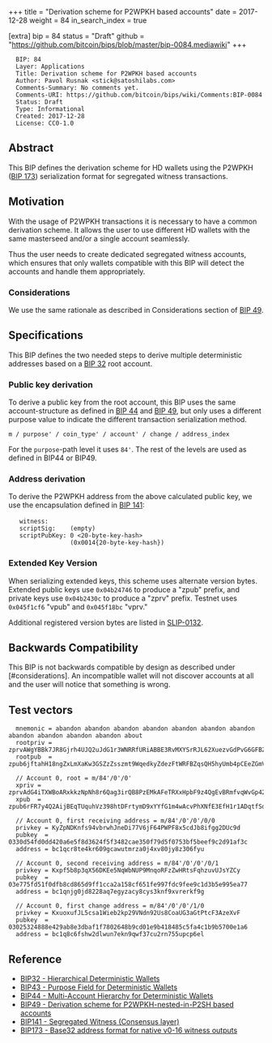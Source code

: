 +++
title = "Derivation scheme for P2WPKH based accounts"
date = 2017-12-28
weight = 84
in_search_index = true

[extra]
bip = 84
status = "Draft"
github = "https://github.com/bitcoin/bips/blob/master/bip-0084.mediawiki"
+++

      BIP: 84
      Layer: Applications
      Title: Derivation scheme for P2WPKH based accounts
      Author: Pavol Rusnak <stick@satoshilabs.com>
      Comments-Summary: No comments yet.
      Comments-URI: https://github.com/bitcoin/bips/wiki/Comments:BIP-0084
      Status: Draft
      Type: Informational
      Created: 2017-12-28
      License: CC0-1.0

## Abstract

This BIP defines the derivation scheme for HD wallets using the P2WPKH
([BIP 173](bip-0173.mediawiki "wikilink")) serialization format for
segregated witness transactions.

## Motivation

With the usage of P2WPKH transactions it is necessary to have a common
derivation scheme. It allows the user to use different HD wallets with
the same masterseed and/or a single account seamlessly.

Thus the user needs to create dedicated segregated witness accounts,
which ensures that only wallets compatible with this BIP will detect the
accounts and handle them appropriately.

### Considerations

We use the same rationale as described in Considerations section of [BIP
49](bip-0049.mediawiki "wikilink").

## Specifications

This BIP defines the two needed steps to derive multiple deterministic
addresses based on a [BIP 32](bip-0032.mediawiki "wikilink") root
account.

### Public key derivation

To derive a public key from the root account, this BIP uses the same
account-structure as defined in [BIP 44](bip-0044.mediawiki "wikilink")
and [BIP 49](bip-0049.mediawiki "wikilink"), but only uses a different
purpose value to indicate the different transaction serialization
method.

    m / purpose' / coin_type' / account' / change / address_index

For the `purpose`-path level it uses `84'`. The rest of the levels are
used as defined in BIP44 or BIP49.

### Address derivation

To derive the P2WPKH address from the above calculated public key, we
use the encapsulation defined in [BIP
141](bip-0141.mediawiki#p2wpkh "wikilink"):

`   witness:      `<signature>` `<pubkey>  
`   scriptSig:    (empty)`  
`   scriptPubKey: 0 <20-byte-key-hash>`  
`                 (0x0014{20-byte-key-hash})`

### Extended Key Version

When serializing extended keys, this scheme uses alternate version
bytes. Extended public keys use `0x04b24746` to produce a "zpub" prefix,
and private keys use `0x04b2430c` to produce a "zprv" prefix. Testnet
uses `0x045f1cf6` "vpub" and `0x045f18bc` "vprv."

Additional registered version bytes are listed in
[SLIP-0132](https://github.com/satoshilabs/slips/blob/master/slip-0132.md "wikilink").

## Backwards Compatibility

This BIP is not backwards compatible by design as described under
\[\#considerations\]. An incompatible wallet will not discover accounts
at all and the user will notice that something is wrong.

## Test vectors

      mnemonic = abandon abandon abandon abandon abandon abandon abandon abandon abandon abandon abandon about
      rootpriv = zprvAWgYBBk7JR8Gjrh4UJQ2uJdG1r3WNRRfURiABBE3RvMXYSrRJL62XuezvGdPvG6GFBZduosCc1YP5wixPox7zhZLfiUm8aunE96BBa4Kei5
      rootpub  = zpub6jftahH18ngZxLmXaKw3GSZzZsszmt9WqedkyZdezFtWRFBZqsQH5hyUmb4pCEeZGmVfQuP5bedXTB8is6fTv19U1GQRyQUKQGUTzyHACMF

      // Account 0, root = m/84'/0'/0'
      xpriv = zprvAdG4iTXWBoARxkkzNpNh8r6Qag3irQB8PzEMkAFeTRXxHpbF9z4QgEvBRmfvqWvGp42t42nvgGpNgYSJA9iefm1yYNZKEm7z6qUWCroSQnE
      xpub  = zpub6rFR7y4Q2AijBEqTUquhVz398htDFrtymD9xYYfG1m4wAcvPhXNfE3EfH1r1ADqtfSdVCToUG868RvUUkgDKf31mGDtKsAYz2oz2AGutZYs

      // Account 0, first receiving address = m/84'/0'/0'/0/0
      privkey = KyZpNDKnfs94vbrwhJneDi77V6jF64PWPF8x5cdJb8ifgg2DUc9d
      pubkey  = 0330d54fd0dd420a6e5f8d3624f5f3482cae350f79d5f0753bf5beef9c2d91af3c
      address = bc1qcr8te4kr609gcawutmrza0j4xv80jy8z306fyu

      // Account 0, second receiving address = m/84'/0'/0'/0/1
      privkey = Kxpf5b8p3qX56DKEe5NqWbNUP9MnqoRFzZwHRtsFqhzuvUJsYZCy
      pubkey  = 03e775fd51f0dfb8cd865d9ff1cca2a158cf651fe997fdc9fee9c1d3b5e995ea77
      address = bc1qnjg0jd8228aq7egyzacy8cys3knf9xvrerkf9g

      // Account 0, first change address = m/84'/0'/0'/1/0
      privkey = KxuoxufJL5csa1Wieb2kp29VNdn92Us8CoaUG3aGtPtcF3AzeXvF
      pubkey  = 03025324888e429ab8e3dbaf1f7802648b9cd01e9b418485c5fa4c1b9b5700e1a6
      address = bc1q8c6fshw2dlwun7ekn9qwf37cu2rn755upcp6el

## Reference

-   [BIP32 - Hierarchical Deterministic
    Wallets](bip-0032.mediawiki "wikilink")
-   [BIP43 - Purpose Field for Deterministic
    Wallets](bip-0043.mediawiki "wikilink")
-   [BIP44 - Multi-Account Hierarchy for Deterministic
    Wallets](bip-0044.mediawiki "wikilink")
-   [BIP49 - Derivation scheme for P2WPKH-nested-in-P2SH based
    accounts](bip-0049.mediawiki "wikilink")
-   [BIP141 - Segregated Witness (Consensus
    layer)](bip-0141.mediawiki "wikilink")
-   [BIP173 - Base32 address format for native v0-16 witness
    outputs](bip-0173.mediawiki "wikilink")
